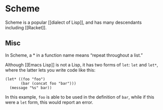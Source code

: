 # Scheme

Scheme is a popular [[dialect of Lisp]], and has many descendants including [[Racket]].


## Misc

In Scheme, a \* in a function name means &ldquo;repeat throughout a list.&rdquo;

Although [[Emacs Lisp]] is not a Lisp, it has two forms of `let`: `let` and `let*`, where the latter lets you write code like this:

```emacs-lisp
(let* ((foo "foo")
       (bar (concat foo "bar")))
  (message "%s" bar))
```

In this example, `foo` is able to be used in the definition of `bar`, while if this were a `let` form, this would report an error.
